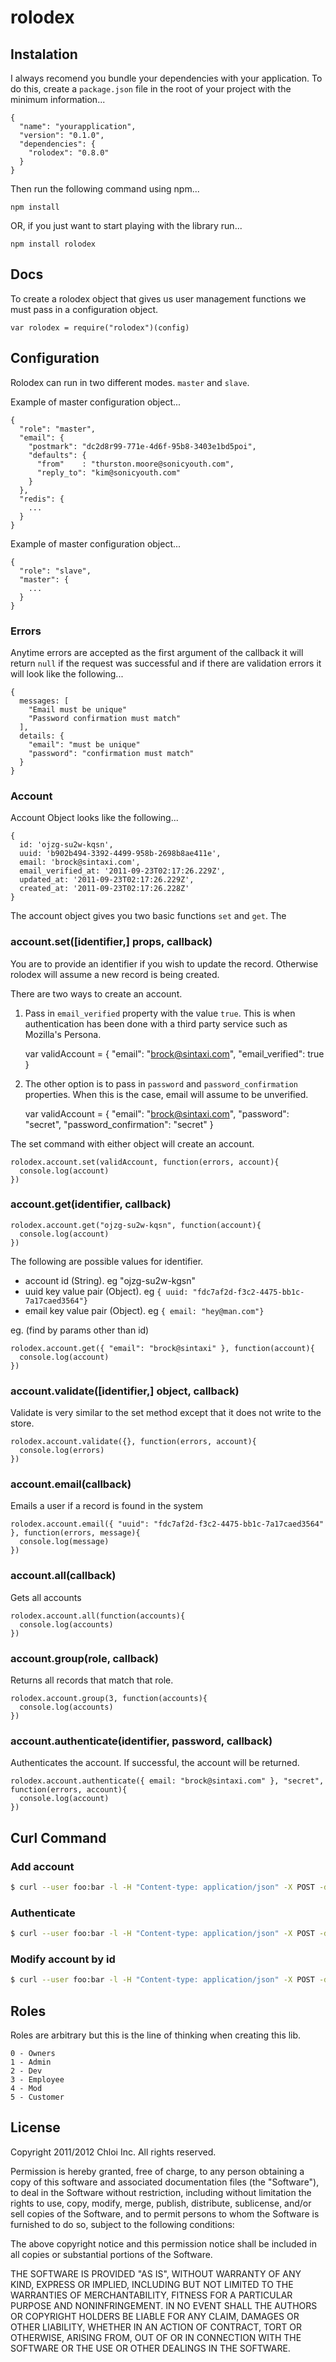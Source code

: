 # rolodex

## Instalation

I always recomend you bundle your dependencies with your application. To do
this, create a `package.json` file in the root of your project with the
minimum information...

    {
      "name": "yourapplication",
      "version": "0.1.0",
      "dependencies": {
        "rolodex": "0.8.0"
      }
    }

Then run the following command using npm...

    npm install

OR, if you just want to start playing with the library run...

    npm install rolodex

## Docs

To create a rolodex object that gives us user management functions we must pass
in a configuration object.

    var rolodex = require("rolodex")(config)

## Configuration

Rolodex can run in two different modes. `master` and `slave`.

Example of master configuration object...

    {
      "role": "master",
      "email": {
        "postmark": "dc2d8r99-771e-4d6f-95b8-3403e1bd5poi",
        "defaults": {
          "from"    : "thurston.moore@sonicyouth.com",
          "reply_to": "kim@sonicyouth.com"
        }
      },
      "redis": {
        ...
      }
    }

Example of master configuration object...

    {
      "role": "slave",
      "master": {
        ...
      }
    }

### Errors

Anytime errors are accepted as the first argument of the callback it will
return `null` if the request was successful and if there are validation
errors it will look like the following...

    {
      messages: [
        "Email must be unique"
        "Password confirmation must match"
      ],
      details: {
        "email": "must be unique"
        "password": "confirmation must match"
      }
    }

### Account

Account Object looks like the following...

    {
      id: 'ojzg-su2w-kqsn',
      uuid: 'b902b494-3392-4499-958b-2698b8ae411e',
      email: 'brock@sintaxi.com',
      email_verified_at: '2011-09-23T02:17:26.229Z',
      updated_at: '2011-09-23T02:17:26.229Z',
      created_at: '2011-09-23T02:17:26.228Z'
    }

The account object gives you two basic functions `set` and `get`. The

### account.set([identifier,] props, callback)

You are to provide an identifier if you wish to update the record.
Otherwise rolodex will assume a new record is being created.

There are two ways to create an account.

1) Pass in `email_verified` property with the value `true`. This is
when authentication has been done with a third party service such as
Mozilla's Persona.

    var validAccount = {
      "email": "brock@sintaxi.com",
      "email_verified": true
    }

2) The other option is to pass in `password` and `password_confirmation`
properties. When this is the case, email will assume to be unverified.

    var validAccount = {
      "email": "brock@sintaxi.com",
      "password": "secret",
      "password_confirmation": "secret"
    }

The set command with either object will create an account.

    rolodex.account.set(validAccount, function(errors, account){
      console.log(account)
    })

### account.get(identifier, callback)

    rolodex.account.get("ojzg-su2w-kqsn", function(account){
      console.log(account)
    })

The following are possible values for identifier.

  - account id (String). eg "ojzg-su2w-kgsn"
  - uuid key value pair (Object). eg `{ uuid: "fdc7af2d-f3c2-4475-bb1c-7a17caed3564"}`
  - email key value pair (Object). eg `{ email: "hey@man.com"}`

eg. (find by params other than id)

    rolodex.account.get({ "email": "brock@sintaxi" }, function(account){
      console.log(account)
    })

### account.validate([identifier,] object, callback)

Validate is very similar to the set method except that it does not write to the store.

    rolodex.account.validate({}, function(errors, account){
      console.log(errors)
    })

### account.email(callback)

Emails a user if a record is found in the system

    rolodex.account.email({ "uuid": "fdc7af2d-f3c2-4475-bb1c-7a17caed3564" }, function(errors, message){
      console.log(message)
    })

### account.all(callback)

Gets all accounts

    rolodex.account.all(function(accounts){
      console.log(accounts)
    })

### account.group(role, callback)

Returns all records that match that role.

    rolodex.account.group(3, function(accounts){
      console.log(accounts)
    })

### account.authenticate(identifier, password, callback)

Authenticates the account. If successful, the account will be returned.

    rolodex.account.authenticate({ email: "brock@sintaxi.com" }, "secret", function(errors, account){
      console.log(account)
    })

## Curl Command

### Add account
```bash
$ curl --user foo:bar -l -H "Content-type: application/json" -X POST -d '[{"phone": "13823875932", "password": "mysecret1", "password_confirmation": "mysecret1"}]' http://127.0.0.1:5001/account/set
```

### Authenticate
```bash
$ curl --user foo:bar -l -H "Content-type: application/json" -X POST -d '[{"phone": "13823875932"}, "mysecret1"]' http://127.0.0.1:5001/account/authenticate
```

### Modify account by id
```bash
$ curl --user foo:bar -l -H "Content-type: application/json" -X POST -d '["account_id", {"password": "mysecret2", "password_confirmation": "mysecret2"}]' http://127.0.0.1:5001/account/set
```

## Roles

Roles are arbitrary but this is the line of thinking when creating this lib.

    0 - Owners
    1 - Admin
    2 - Dev
    3 - Employee
    4 - Mod
    5 - Customer

## License

Copyright 2011/2012 Chloi Inc.
All rights reserved.

Permission is hereby granted, free of charge, to any person
obtaining a copy of this software and associated documentation
files (the "Software"), to deal in the Software without
restriction, including without limitation the rights to use,
copy, modify, merge, publish, distribute, sublicense, and/or sell
copies of the Software, and to permit persons to whom the
Software is furnished to do so, subject to the following
conditions:

The above copyright notice and this permission notice shall be
included in all copies or substantial portions of the Software.

THE SOFTWARE IS PROVIDED "AS IS", WITHOUT WARRANTY OF ANY KIND,
EXPRESS OR IMPLIED, INCLUDING BUT NOT LIMITED TO THE WARRANTIES
OF MERCHANTABILITY, FITNESS FOR A PARTICULAR PURPOSE AND
NONINFRINGEMENT. IN NO EVENT SHALL THE AUTHORS OR COPYRIGHT
HOLDERS BE LIABLE FOR ANY CLAIM, DAMAGES OR OTHER LIABILITY,
WHETHER IN AN ACTION OF CONTRACT, TORT OR OTHERWISE, ARISING
FROM, OUT OF OR IN CONNECTION WITH THE SOFTWARE OR THE USE OR
OTHER DEALINGS IN THE SOFTWARE.
